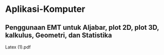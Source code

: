 # Aplikasi-Komputer
## Penggunaan EMT untuk Aljabar, plot 2D, plot 3D, kalkulus, Geometri, dan Statistika
Latex (1).pdf
